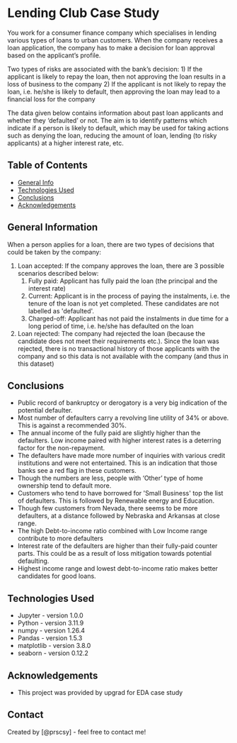 # Lending Club Case Study
You work for a consumer finance company which specialises in lending various types of loans to urban customers. When the company receives a loan application, the company has to make a decision for loan approval based on the applicant’s profile.

Two types of risks are associated with the bank’s decision:
    1) If the applicant is likely to repay the loan, then not approving the loan results in a loss of business to the company
    2) If the applicant is not likely to repay the loan, i.e. he/she is likely to default, then approving the loan may lead to a financial loss for the company

The data given below contains information about past loan applicants and whether they ‘defaulted’ or not. The aim is to identify patterns which indicate if a person is likely to default, which may be used for taking actions such as denying the loan, reducing the amount of loan, lending (to risky applicants) at a higher interest rate, etc.

## Table of Contents
* [General Info](#general-information)
* [Technologies Used](#technologies-used)
* [Conclusions](#conclusions)
* [Acknowledgements](#acknowledgements)

<!-- You can include any other section that is pertinent to your problem -->

## General Information
When a person applies for a loan, there are two types of decisions that could be taken by the company:

  1) Loan accepted: If the company approves the loan, there are 3 possible scenarios described below:
      1) Fully paid: Applicant has fully paid the loan (the principal and the interest rate)
      2) Current: Applicant is in the process of paying the instalments, i.e. the tenure of the loan is not yet completed. These candidates are not labelled as 'defaulted'.
      3) Charged-off: Applicant has not paid the instalments in due time for a long period of time, i.e. he/she has defaulted on the loan
  2) Loan rejected: The company had rejected the loan (because the candidate does not meet their requirements etc.). Since the loan was rejected, there is no transactional history of those applicants with the company and so this data is not available with the company (and thus in this dataset)

<!-- You don't have to answer all the questions - just the ones relevant to your project. -->

## Conclusions
- Public record of bankruptcy or derogatory is a very big indication of the potential defaulter.
- Most number of defaulters carry a revolving line utility of 34% or above. This is against a recommended 30%.
- The annual income of the fully paid are slightly higher than the defaulters. Low income paired with higher interest rates is a deterring factor for the non-repayment.
- The defaulters have made more number of inquiries with various credit institutions and were not entertained. This is an indication that those banks see a red flag in these customers.
- Though the numbers are less, people with ‘Other’ type of home ownership tend to default more.
- Customers who tend to have borrowed for 'Small Business' top the list of defaulters. This is followed by Renewable energy and Education. 
- Though few customers from Nevada, there seems to be more defaulters, at a distance followed by Nebraska and Arkansas at close range.
- The high Debt-to-income ratio combined with Low Income range contribute to more defaulters
- Interest rate of the defaulters are higher than their fully-paid counter parts. This could be as a result of loss mitigation towards potential defaulting.
- Highest income range and lowest debt-to-income ratio makes better candidates for good loans.



<!-- You don't have to answer all the questions - just the ones relevant to your project. -->


## Technologies Used
- Jupyter - version 1.0.0
- Python - version 3.11.9
- numpy - version 1.26.4
- Pandas - version 1.5.3
- matplotlib - version 3.8.0
- seaborn - version 0.12.2

<!-- As the libraries versions keep on changing, it is recommended to mention the version of library used in this project -->

## Acknowledgements
- This project was provided by upgrad for EDA case study


## Contact
Created by [@prscsy] - feel free to contact me!


<!-- Optional -->
<!-- ## License -->
<!-- This project is open source and available under the [... License](). -->

<!-- You don't have to include all sections - just the one's relevant to your project -->
